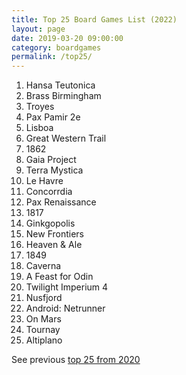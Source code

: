 ```yaml
---
title: Top 25 Board Games List (2022)
layout: page
date: 2019-03-20 09:00:00
category: boardgames
permalink: /top25/
---
```


1. Hansa Teutonica
1. Brass Birmingham
1. Troyes
1. Pax Pamir 2e
1. Lisboa
1. Great Western Trail
1. 1862
1. Gaia Project
1. Terra Mystica
8. Le Havre
1. Concorrdia
1. Pax Renaissance
1. 1817
1. Ginkgopolis
1. New Frontiers
1. Heaven & Ale
2. 1849
3. Caverna
4. A Feast for Odin
5. Twilight Imperium 4
6. Nusfjord
7. Android: Netrunner
1. On Mars
2. Tournay
10. Altiplano


See previous [top 25 from 2020](/top25_2020)
